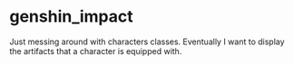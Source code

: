 # genshin_impact
Just messing around with characters classes.
Eventually I want to display the artifacts that a character is equipped with.

